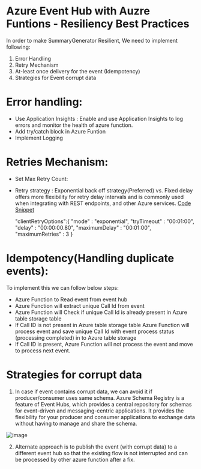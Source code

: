 # Azure Event Hub with Auzre Funtions - Resiliency Best Practices
In order to make SummaryGenerator Resilient, We need to implement following:
1. Error Handling
2. Retry Mechanism
3. At-least once delivery for the event (Idempotency)
4. Strategies for Event corrupt data

# Error handling:
  * Use Application Insights : Enable and use Application Insights to log errors and monitor the health of azure function.
  * Add try/catch block in Azure Funtion
  * Implement Logging 

# Retries Mechanism:
  * Set Max Retry Count:
  * Retry strategy : Exponential back off strategy(Preferred) vs. Fixed delay offers more flexibility for retry delay intervals and is commonly used when integrating with REST endpoints, and other Azure services. [Code Snippet](https://learn.microsoft.com/en-us/azure/azure-functions/functions-bindings-event-hubs?tabs=in-process%2Cextensionv5&pivots=programming-language-csharp#host-json)
    
     "clientRetryOptions":{
                "mode" : "exponential",
                "tryTimeout" : "00:01:00",
                "delay" : "00:00:00.80",
                "maximumDelay" : "00:01:00",
                "maximumRetries" : 3
            }
   
  # Idempotency(Handling duplicate events):
  To implement this we can follow below steps:
  * Azure Function to Read event from event hub
  * Azure Function will extract unique Call Id from event
  * Azure Function will Check if unique Call Id is already present in Azure table storage table
  * If Call ID is not present in Azure table storage table Azure Function will process event and save unique Call Id with event process status (processing completed) in to Azure table storage
  * If Call ID is present, Azure Function will not process the event and move to process next event.

# Strategies for corrupt data
1. In case if event contains corrupt data, we can avoid it if producer/consumer uses same schema.
Azure Schema Registry is a feature of Event Hubs, which provides a central repository for schemas for event-driven and messaging-centric applications. It provides the flexibility for your producer and consumer applications to exchange data without having to manage and share the schema.

![image](https://github.com/RamakantDwivedi/AzureEventHub/assets/68191772/81b97c11-3d1a-4cf6-95f8-c44017f60057)

2. Alternate approach is to publish the event (with corrupt data) to a different event hub so that the existing flow is not interrupted and can be processed by other azure function after a fix.

    

